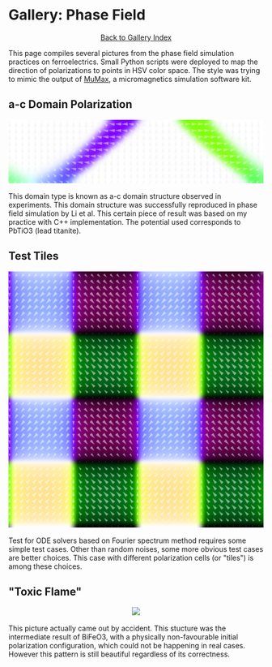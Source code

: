 # Gallery: Phase Field

<center><a class="button_blue_bordered" href="gallery.html">Back to Gallery Index</a></center>

This page compiles several pictures from the phase field simulation practices on
ferroelectrics. Small Python scripts were deployed to map the direction of
polarizations to points in HSV color space. The style was trying to mimic the
output of [MuMax](http://mumax.github.io), a micromagnetics simulation software
kit.

## a-c Domain Polarization

<center><img src="images/PTO-5x80x20-60e-12s.png" /></center>

This domain type is known as a-c domain structure observed in experiments. This
domain structure was successfully reproduced in phase field simulation by Li et
al. This certain piece of result was based on my practice with C++
implementation. The potential used corresponds to PbTiO3 (lead titanite).

## Test Tiles

<center><img src="images/testcase-64cells.png" /></center>

Test for ODE solvers based on Fourier spectrum method requires some simple test
cases. Other than random noises, some more obvious test cases are better
choices. This case with different polarization cells (or "tiles") is among
these choices.

## "Toxic Flame"

<center><img src="BFO-100x100x50-109Wall-t1000-xy-part.png" /></center>

This picture actually came out by accident. This stucture was the intermediate
result of BiFeO3, with a physically non-favourable initial polarization
configuration, which could not be happening in real cases. However this pattern
is still beautiful regardless of its correctness.